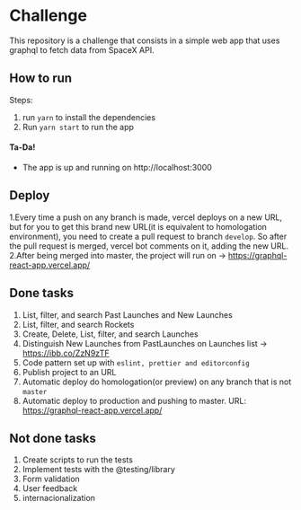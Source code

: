 # Challenge

This repository is a challenge that consists in a simple web app that uses graphql to fetch data from SpaceX API.

## How to run

Steps:

1. run `yarn` to install the dependencies
2. Run `yarn start` to run the app

#### Ta-Da!

- The app is up and running on http://localhost:3000

## Deploy

1.Every time a push on any branch is made, vercel deploys on a new URL,
but for you to get this brand new URL(it is equivalent to homologation environment), you need to create a pull request to branch `develop`.
So after the pull request is merged, vercel bot comments on it, adding the new URL.
2.After being merged into master, the project will run on -> https://graphql-react-app.vercel.app/


## Done tasks
1. List, filter, and search Past Launches and New Launches
2. List, filter, and search Rockets
3. Create, Delete, List, filter, and search Launches
4. Distinguish New Launches from PastLaunches on Launches list -> https://ibb.co/ZzN9zTF
5. Code pattern set up with ```eslint, prettier and editorconfig```
6. Publish project to an URL
7. Automatic deploy do homologation(or preview) on any branch that is not ```master```
8. Automatic deploy to production and pushing to master. URL: https://graphql-react-app.vercel.app/

## Not done tasks
1. Create scripts to run the tests
2. Implement tests with the @testing/library
3. Form validation
4. User feedback
5. internacionalization
